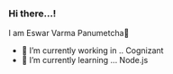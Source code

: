 ### Hi there...! 
I am Eswar Varma Panumetcha👋




- 🔭 I’m currently working in .. Cognizant
- 🌱 I’m currently learning ... Node.js
<!-- - 📫 How to reach me: ... 9014832822 -->
<!-- - 👯 I’m looking to collaborate on ...  -->
<!-- - 🤔 I’m looking for help with ... -->
<!-- - 💬 Ask me about ... -->



